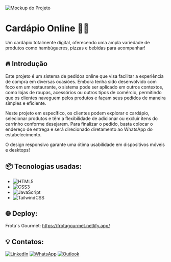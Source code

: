 ![Mockup do Projeto](https://github.com/user-attachments/assets/53dc17e2-5ca6-4d26-8ce5-4a631aebcbc0)

# Cardápio Online 🍕🍔

Um cardápio totalmente digital, oferecendo uma ampla variedade de produtos como hambúgueres, pizzas e bebidas para acompanhar!

## 🔥 Introdução

Este projeto é um sistema de pedidos online que visa facilitar a experiência de compra em diversas ocasiões. Embora tenha sido desenvolvido com foco em um restaurante, o sistema pode ser aplicado em outros contextos, como lojas de roupas, acessórios ou outros tipos de comércio, permitindo que os clientes naveguem pelos produtos e façam seus pedidos de maneira simples e eficiente. 

Neste projeto em específico, os clientes podem explorar o cardápio, selecionar produtos e têm a flexibilidade de adicionar ou excluir itens do carrinho conforme desejarem. Para finalizar o pedido, basta colocar o endereço de entrega e será direcionado diretamento ao WhatsApp do estabelecimento.  

O design responsivo garante uma ótima usabilidade em dispositivos móveis e desktops!

## 📦 Tecnologias usadas:

* ![HTML5](https://img.shields.io/badge/html5-%23E34F26.svg?style=for-the-badge&logo=html5&logoColor=white)
* ![CSS3](https://img.shields.io/badge/css3-%231572B6.svg?style=for-the-badge&logo=css3&logoColor=white)
* ![JavaScript](https://img.shields.io/badge/javascript-%23323330.svg?style=for-the-badge&logo=javascript&logoColor=%23F7DF1E)
* ![TailwindCSS](https://img.shields.io/badge/tailwindcss-%2338B2AC.svg?style=for-the-badge&logo=tailwind-css&logoColor=white)

## 🌐 Deploy:

Frota´s Gourmet: https://frotagourmet.netlify.app/

## 💡 Contatos:

[![LinkedIn](https://img.shields.io/badge/linkedin-%230077B5.svg?style=for-the-badge&logo=linkedin&logoColor=white)](https://www.linkedin.com/in/eikefrota/)  [![WhatsApp](https://img.shields.io/badge/WhatsApp-25D366?style=for-the-badge&logo=whatsapp&logoColor=white)](https://wa.me/5585999062339)  [![Outlook](https://img.shields.io/badge/Microsoft_Outlook-0078D4?style=for-the-badge&logo=microsoft-outlook&logoColor=white)](mailto:eikefrotaa@hotmail.com)
